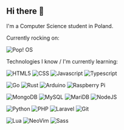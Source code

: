 ## Hi there :wave:

I'm a Computer Science student in Poland.

Currently rocking on:

![Pop! OS](https://img.shields.io/badge/Pop!_OS-48B9C7?style=for-the-badge&logo=Pop!_OS&logoColor=white)

Technologies I know / I'm currently learning:

![HTML5](https://img.shields.io/badge/-HTML5-%23E44D27?style=flat-square&logo=html5&logoColor=ffffff)
![CSS](https://img.shields.io/badge/-CSS3-%231572B6?style=flat-square&logo=css3)
![Javascript](https://img.shields.io/badge/-JavaScript-%23F7DF1C?style=flat-square&logo=javascript&logoColor=000000&labelColor=%23F7DF1C&color=%23FFCE5A)
![Typescript](https://img.shields.io/badge/-TypeScript-007ACC?style=flat-square&logo=typescript&logoColor=white)

![Go](https://img.shields.io/badge/-Go-00ADD8?style=flat-square&logo=Go&logoColor=white)
![Rust](https://img.shields.io/badge/-Rust-000000?style=flat-square&logo=Rust&logoColor=white)
![Arduino](https://img.shields.io/badge/-Arduino-00878F?style=flat-square&logo=Arduino&logoColor=white)
![Raspberry Pi](https://img.shields.io/badge/-Raspberry%20Pi-A22846?style=flat-square&logo=Raspberry%20Pi&logoColor=white)

![MongoDB](https://img.shields.io/badge/-MongoDB-47A248?style=flat-square&logo=MongoDB&logoColor=white)
![MySQL](https://img.shields.io/badge/-MySQL-4479A1?style=flat-square&logo=MySQL&logoColor=white)
![MariDB](https://img.shields.io/badge/-MariaDB-003545?style=flat-square&logo=MariaDB&logoColor=white)
![NodeJS](https://img.shields.io/badge/-NodeJS-339933?style=flat-square&logo=Node.JS&logoColor=white)

![Python](https://img.shields.io/badge/-Python-3776AB?style=flat-square&logo=Python&logoColor=white)
![PHP](https://img.shields.io/badge/-PHP-777BB4?style=flat-square&logo=PHP&logoColor=white)
![Laravel](https://img.shields.io/badge/-Laravel-FF2D20?style=flat-square&logo=Laravel&logoColor=white)
![Git](https://img.shields.io/badge/-Git-%23F05032?style=flat-square&logo=git&logoColor=%23ffffff)

![Lua](https://img.shields.io/badge/-Lua-2C2D72?style=flat-square&logo=Lua&logoColor=white)
![NeoVim](https://img.shields.io/badge/-NeoVim-57A143?style=flat-square&logo=neovim&logoColor=white)
![Sass](https://img.shields.io/badge/-Sass-CC6699?style=flat-square&logo=sass&logoColor=white)
